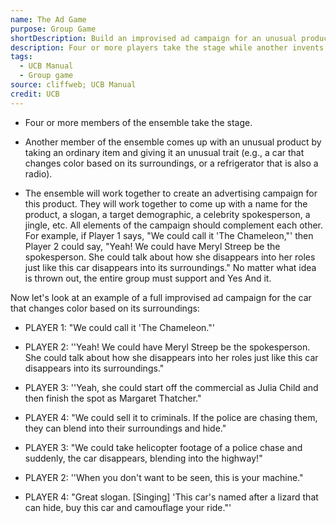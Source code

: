 ```yaml
---
name: The Ad Game
purpose: Group Game
shortDescription: Build an improvised ad campaign for an unusual product, yes-anding every pitch as a group.
description: Four or more players take the stage while another invents a fantastical product. The onstage group collaborates on name, slogan, spokesperson, jingle, and target market, supporting each offer until a complete campaign emerges.
tags:
  - UCB Manual
  - Group game
source: cliffweb; UCB Manual
credit: UCB
---
```


- Four or more members of the ensemble take the stage.

- Another member of the ensemble comes up with an unusual product by taking an ordinary item and giving it an unusual trait (e.g., a car that changes color based on its surroundings, or a refrigerator that is also a radio).

- The ensemble will work together to create an advertising campaign for this product.
  They will work together to come up with a name for the product, a slogan, a target demographic, a celebrity spokesperson, a jingle, etc. All elements of the campaign should complement each other. For example, if Player 1 says, "We could call it 'The Chameleon,"' then Player 2 could say, "Yeah! We could have Meryl Streep be the spokesperson. She could talk about how she disappears into her roles just like this car disappears into its surroundings."
  No matter what idea is thrown out, the entire group must support and Yes And it.

Now let's look at an example of a full improvised ad campaign for the car that changes color based on its surroundings:

- PLAYER 1: "We could call it 'The Chameleon."'

- PLAYER 2: ''Yeah! We could have Meryl Streep be the spokesperson. She could talk about how she disappears into her roles just like this car disappears into its surroundings."

- PLAYER 3: ''Yeah, she could start off the commercial as Julia Child and then finish the spot as Margaret Thatcher."

- PLAYER 4: "We could sell it to criminals. If the police are chasing them, they can blend into their surroundings and hide."

- PLAYER 3: "We could take helicopter footage of a police chase and suddenly, the car disappears, blending into the highway!"

- PLAYER 2: ''When you don't want to be seen, this is your machine."

- PLAYER 4: "Great slogan. [Singing] 'This car's named after a lizard that can hide, buy this car and camouflage your ride."'
